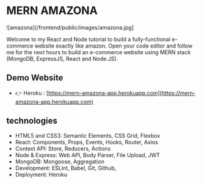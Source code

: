 # MERN AMAZONA

![amazona](/frontend/public/images/amazona.jpg]

Welcome to my React and Node tutorial to build a fully-functional e-commerce website exactly like amazon. Open your code editor and follow me for the next hours to build an e-commerce website using MERN stack (MongoDB, ExpressJS, React and Node.JS).
## Demo Website

- 👉 Heroku : [https://mern-amazona-app.herokuapp.com](https://mern-amazona-app.herokuapp.com)

## technologies

- HTML5 and CSS3: Semantic Elements, CSS Grid, Flexbox
- React: Components, Props, Events, Hooks, Router, Axios
- Context API: Store, Reducers, Actions
- Node & Express: Web API, Body Parser, File Upload, JWT
- MongoDB: Mongoose, Aggregation
- Development: ESLint, Babel, Git, Github,
- Deployment: Heroku

